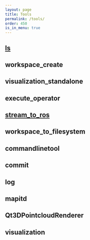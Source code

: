 ```yaml
---
layout: page
title: Tools
permalink: /tools/
order: 450
is_in_menu: true
---
```


## [ls](../tool/ls)
## workspace\_create
## visualization\_standalone
## execute\_operator
## [stream\_to\_ros](../tool/stream_to_ros)
## workspace\_to\_filesystem
## commandlinetool
## commit
## log
## mapitd
## Qt3DPointcloudRenderer
## visualization
